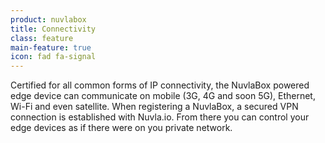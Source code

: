 ```yaml
---
product: nuvlabox
title: Connectivity
class: feature
main-feature: true
icon: fad fa-signal
---
```


Certified for all common forms of IP connectivity, the NuvlaBox powered edge device can communicate on mobile (3G, 4G and soon 5G), Ethernet, Wi-Fi and even satellite. When registering a NuvlaBox, a secured VPN connection is established with Nuvla.io. From there you can control your edge devices as if there were on you private network.
